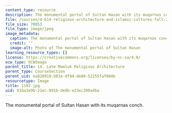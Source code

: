 ```yaml
---
content_type: resource
description: The monumental portal of Sultan Hasan with its muqarnas conch.
file: /courses/4-614-religious-architecture-and-islamic-cultures-fall-2002/01ba3e9b21ec891bde8be23ec300a4ba_1102.jpg
file_size: 70853
file_type: image/jpeg
image_metadata:
  caption: The monumental portal of Sultan Hasan with its muqarnas conch.
  credit: ''
  image-alt: Photo of The monumental portal of Sultan Hasan
learning_resource_types: []
license: https://creativecommons.org/licenses/by-nc-sa/4.0/
ocw_type: OCWImage
parent_title: 14. Late Mamluk Religious Architecture
parent_type: CourseSection
parent_uid: ea828910-b03a-df94-de80-52255faf084b
resourcetype: Image
title: 1102.jpg
uid: 01ba3e9b-21ec-891b-de8b-e23ec300a4ba
---
```

The monumental portal of Sultan Hasan with its muqarnas conch.